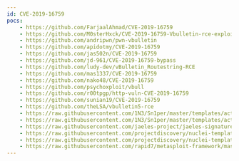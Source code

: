```yaml
---
id: CVE-2019-16759
pocs:
    - https://github.com/FarjaalAhmad/CVE-2019-16759
    - https://github.com/M0sterHxck/CVE-2019-16759-Vbulletin-rce-exploit
    - https://github.com/andripwn/pwn-vbulletin
    - https://github.com/apidotmy/CVE-2019-16759
    - https://github.com/jas502n/CVE-2019-16759
    - https://github.com/jd-961/CVE-2019-16759-bypass
    - https://github.com/ludy-dev/vBulletin_Routestring-RCE
    - https://github.com/mas1337/CVE-2019-16759
    - https://github.com/nako48/CVE-2019-16759
    - https://github.com/psychoxploit/vbull
    - https://github.com/r00tpgp/http-vuln-CVE-2019-16759
    - https://github.com/sunian19/CVE-2019-16759
    - https://github.com/theLSA/vbulletin5-rce
    - https://raw.githubusercontent.com/1N3/Sn1per/master/templates/active/CVE-2019-16759_-_vBulletin_5.x_0-Day_Pre-Auth_Remote_Command_Execution.sh
    - https://raw.githubusercontent.com/1N3/Sn1per/master/templates/active/CVE-2019-16759_-_vBulletin_5.x_0-Day_Pre-Auth_Remote_Command_Execution_Bypass.sh
    - https://raw.githubusercontent.com/jaeles-project/jaeles-signatures/master/cves/vbulletin-rce-cve-2019-16759.yaml
    - https://raw.githubusercontent.com/projectdiscovery/nuclei-templates/master/cves/CVE-2019-16759-1.yaml
    - https://raw.githubusercontent.com/projectdiscovery/nuclei-templates/master/cves/CVE-2019-16759.yaml
    - https://raw.githubusercontent.com/rapid7/metasploit-framework/master/modules/exploits/multi/http/vbulletin_widgetconfig_rce.rb
---
```

